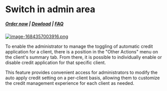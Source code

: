 # Switch in admin area

#####  [Order now](https://puqcloud.com/whmcs-addon-puq-customization.php) | [Dowload](https://download.puqcloud.com/WHMCS/addons/PUQ-Customization/) | [FAQ](https://faq.puqcloud.com/)

[![image-1684357003916.png](https://doc.puq.info/uploads/images/gallery/2023-05/scaled-1680-/image-1684357003916.png)](https://doc.puq.info/uploads/images/gallery/2023-05/image-1684357003916.png)

To enable the administrator to manage the toggling of automatic credit application for a client, there is a position in the "Other Actions" menu on the client's summary tab. From there, it is possible to individually enable or disable credit application for that specific client.

This feature provides convenient access for administrators to modify the auto apply credit setting on a per-client basis, allowing them to customize the credit management experience for each client as needed.
